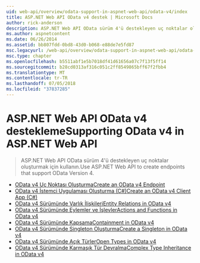 ```yaml
---
uid: web-api/overview/odata-support-in-aspnet-web-api/odata-v4/index
title: ASP.NET Web API OData v4 destek | Microsoft Docs
author: rick-anderson
description: ASP.NET Web API OData sürüm 4'ü destekleyen uç noktalar oluşturmak için kullanın.
ms.author: aspnetcontent
ms.date: 06/26/2014
ms.assetid: bb807fdd-0bd8-43d0-b068-e88de7e5fd87
msc.legacyurl: /web-api/overview/odata-support-in-aspnet-web-api/odata-v4
msc.type: chapter
ms.openlocfilehash: b5511abf1e5b7018df41d61656a07c7f13f5ff14
ms.sourcegitcommit: b28cd0313af316c051c2ff8549865bff67f2fbb4
ms.translationtype: MT
ms.contentlocale: tr-TR
ms.lasthandoff: 07/05/2018
ms.locfileid: "37837285"
---
```

<a name="supporting-odata-v4-in-aspnet-web-api"></a><span data-ttu-id="66ac0-103">ASP.NET Web API OData v4 destekleme</span><span class="sxs-lookup"><span data-stu-id="66ac0-103">Supporting OData v4 in ASP.NET Web API</span></span>
====================
> <span data-ttu-id="66ac0-104">ASP.NET Web API OData sürüm 4'ü destekleyen uç noktalar oluşturmak için kullanın.</span><span class="sxs-lookup"><span data-stu-id="66ac0-104">Use ASP.NET Web API to create endpoints that support OData Version 4.</span></span>


- [<span data-ttu-id="66ac0-105">OData v4 Uç Noktası Oluşturma</span><span class="sxs-lookup"><span data-stu-id="66ac0-105">Create an OData v4 Endpoint</span></span>](create-an-odata-v4-endpoint.md)
- [<span data-ttu-id="66ac0-106">OData v4 İstemci Uygulaması Oluşturma (C#)</span><span class="sxs-lookup"><span data-stu-id="66ac0-106">Create an OData v4 Client App (C#)</span></span>](create-an-odata-v4-client-app.md)
- [<span data-ttu-id="66ac0-107">OData v4 Sürümünde Varlık İlişkileri</span><span class="sxs-lookup"><span data-stu-id="66ac0-107">Entity Relations in OData v4</span></span>](entity-relations-in-odata-v4.md)
- [<span data-ttu-id="66ac0-108">OData v4 Sürümünde Eylemler ve İşlevler</span><span class="sxs-lookup"><span data-stu-id="66ac0-108">Actions and Functions in OData v4</span></span>](odata-actions-and-functions.md)
- [<span data-ttu-id="66ac0-109">OData v4 Sürümünde Kapsama</span><span class="sxs-lookup"><span data-stu-id="66ac0-109">Containment in OData v4</span></span>](odata-containment-in-web-api-22.md)
- [<span data-ttu-id="66ac0-110">OData v4 Sürümünde Singleton Oluşturma</span><span class="sxs-lookup"><span data-stu-id="66ac0-110">Create a Singleton in OData v4</span></span>](using-a-singleton-in-an-odata-endpoint-in-web-api-22.md)
- [<span data-ttu-id="66ac0-111">OData v4 Sürümünde Açık Türler</span><span class="sxs-lookup"><span data-stu-id="66ac0-111">Open Types in OData v4</span></span>](use-open-types-in-odata-v4.md)
- [<span data-ttu-id="66ac0-112">OData v4 Sürümünde Karmaşık Tür Devralma</span><span class="sxs-lookup"><span data-stu-id="66ac0-112">Complex Type Inheritance in OData v4</span></span>](complex-type-inheritance-in-odata-v4.md)
